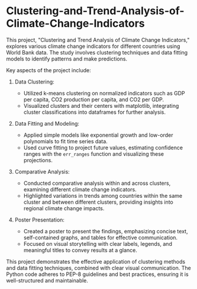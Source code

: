 # Clustering-and-Trend-Analysis-of-Climate-Change-Indicators
This project, "Clustering and Trend Analysis of Climate Change Indicators," explores various climate change indicators for different countries using World Bank data. The study involves clustering techniques and data fitting models to identify patterns and make predictions.

Key aspects of the project include:

1. Data Clustering:
   - Utilized k-means clustering on normalized indicators such as GDP per capita, CO2 production per capita, and CO2 per GDP.
   - Visualized clusters and their centers with matplotlib, integrating cluster classifications into dataframes for further analysis.

2. Data Fitting and Modeling:
   - Applied simple models like exponential growth and low-order polynomials to fit time series data.
   - Used curve fitting to project future values, estimating confidence ranges with the `err_ranges` function and visualizing these projections.

3. Comparative Analysis:
   - Conducted comparative analysis within and across clusters, examining different climate change indicators.
   - Highlighted variations in trends among countries within the same cluster and between different clusters, providing insights into regional climate change impacts.

4. Poster Presentation:
   - Created a poster to present the findings, emphasizing concise text, self-contained graphs, and tables for effective communication.
   - Focused on visual storytelling with clear labels, legends, and meaningful titles to convey results at a glance.

This project demonstrates the effective application of clustering methods and data fitting techniques, combined with clear visual communication. The Python code adheres to PEP-8 guidelines and best practices, ensuring it is well-structured and maintainable.
